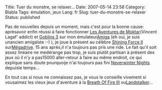 Title: Tuer du monstre, se relaxer...
Date: 2007-05-14 23:58
Category: Blabla
Tags: émulation, jeux
Lang: fr
Slug: tuer-du-monstre-se-relaxer
Status: published

Pas de nouvelles depuis un moment, mais c'est pour la bonne cause: aprèsavoir enfin réussi à faire fonctionner [Les Aventures de Moktar](http://www.emunova.net/veda/test/1120.htm)(Vincent Lagaf' addict) et [Goblins 3](http://fr.wikipedia.org/wiki/Goblins_3) sur mon émulateur[Amiga](http://fr.wikipedia.org/wiki/Amiga_500) (eh oui, je suis unancien amigaïste :-) ), je joue à présent au célèbre [Shining Force II](http://fr.wikipedia.org/wiki/Shining_Force_II) sur[Mégadrive](http://fr.wikipedia.org/wiki/Megadrive). 15 ans après,il n'a toujours pas pris une ride. Le fait qu'il soit assez linéaire ne medérange pas trop, je suis plutôt partisan à présent des jeux où il n'y a pas15000 aller-retour à faire au même endroit, ce qui explique sans doute pourquoije n'ai toujours pas fini [Neverwinter Nights](http://fr.wikipedia.org/wiki/Neverwinter_Nights) depuisle temps...

En tout cas si nous ne connaissez pas, je vous le conseille vivement si vousaimez les vieux jeux d'aventure à la [Breath Of Fire III](http://fr.wikipedia.org/wiki/Breath_of_Fire_III) ou[Landstalker](http://fr.wikipedia.org/wiki/Landstalker)...
